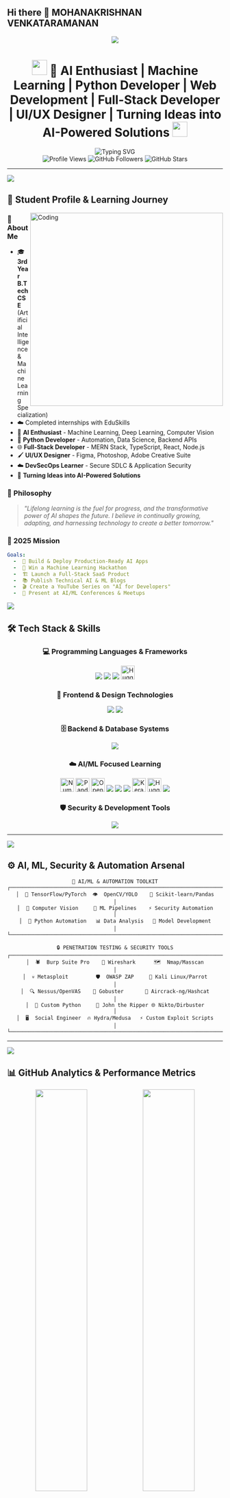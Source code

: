 ## Hi there 👋 MOHANAKRISHNAN VENKATARAMANAN
<!-- GitHub Profile README for Mohanakrishnan Venkataramanan - Advanced Edition -->

<div align="center">
  <img src="https://capsule-render.vercel.app/api?type=waving&color=gradient&customColorList=12,20,33,46,59&height=220&section=header&text=MOHANAKRISHNAN%20V&fontSize=60&fontColor=fff&animation=twinkling" />
</div>

<h1 align="center">
  <img src="https://media.giphy.com/media/hvRJCLFzcasrR4ia7z/giphy.gif" width="35">
  🤖 AI Enthusiast | Machine Learning | Python Developer | Web Development | Full-Stack Developer | UI/UX Designer | Turning Ideas into AI-Powered Solutions
  <img src="https://media.giphy.com/media/hvRJCLFzcasrR4ia7z/giphy.gif" width="35">
</h1>

<div align="center">
  <img src="https://readme-typing-svg.herokuapp.com?font=Fira+Code&size=22&duration=2500&pause=800&color=00FFFF&center=true&vCenter=true&width=900&lines=🤖+AI+Enthusiast+%7C+Machine+Learning+%7C+Python+Developer;🌐+Web+Development+%7C+UI%2FUX+Designer+%7C+Creative+Coder;💡+Turning+Ideas+into+AI-Powered+Solutions;🚀+Building+Smart+%26+Scalable+Applications;🎓+3rd+Year+B.Tech+CSE+Student;💻+Open+Source+Contributor+%7C+Tech+Explorer" alt="Typing SVG" />
</div>

<div align="center">
  <img src="https://komarev.com/ghpvc/?username=rvmohan46&label=Profile%20Views&color=blueviolet&style=for-the-badge&logo=eye" alt="Profile Views" />
  <img src="https://img.shields.io/github/followers/rvmohan46?label=Followers&style=for-the-badge&color=blue&logo=github" alt="GitHub Followers" />
  <img src="https://img.shields.io/github/stars/rvmohan46?label=Total%20Stars&style=for-the-badge&color=yellow&logo=github" alt="GitHub Stars" />
</div>

---

<img src="https://user-images.githubusercontent.com/73097560/115834477-dbab4500-a447-11eb-908a-139a6edaec5c.gif">

## 🧠 Student Profile & Learning Journey

<img align="right" alt="Coding" width="450" src="https://raw.githubusercontent.com/abhisheknaiidu/abhisheknaiidu/master/code.gif">

### 🎯 **About Me**

- 🎓 **3rd Year B.Tech CSE** (Artificial Intelligence & Machine Learning Specialization)
- ☁️ Completed internships with EduSkills
- 🤖 **AI Enthusiast** - Machine Learning, Deep Learning, Computer Vision
- 🐍 **Python Developer** - Automation, Data Science, Backend APIs
- 🌐 **Full-Stack Developer** - MERN Stack, TypeScript, React, Node.js
- 🖌️ **UI/UX Designer** - Figma, Photoshop, Adobe Creative Suite
- ☁️ **DevSecOps Learner** - Secure SDLC & Application Security
- 🚀 **Turning Ideas into AI-Powered Solutions**

### 💭 **Philosophy**

> _"Lifelong learning is the fuel for progress, and the transformative power of AI shapes the future. I believe in continually growing, adapting, and harnessing technology to create a better tomorrow."_

### 🎯 **2025 Mission**

```yaml
Goals:
  -  🚀 Build & Deploy Production-Ready AI Apps
  -  🤖 Win a Machine Learning Hackathon
  -  🏗️ Launch a Full-Stack SaaS Product
  -  📚 Publish Technical AI & ML Blogs
  -  🎬 Create a YouTube Series on "AI for Developers"
  -  🎤 Present at AI/ML Conferences & Meetups
```

<img src="https://user-images.githubusercontent.com/73097560/115834477-dbab4500-a447-11eb-908a-139a6edaec5c.gif">

## 🛠️ Tech Stack & Skills

<div align="center">

### 💻 **Programming Languages & Frameworks**

<p>
  <img src="https://skillicons.dev/icons?i=python,java,cpp,c,js" />
  <img src="https://skillicons.dev/icons?i=react,nodejs,fastapi,django,flask,tensorflow" />
  <img src="https://skillicons.dev/icons?i=keras,pytorch" />
  <img src="https://cdn.jsdelivr.net/gh/simple-icons/simple-icons/icons/huggingface.svg" width="32" height="32" title="Hugging Face Transformers" />
</p>

### 🎨 **Frontend & Design Technologies**

<p>
  <img src="https://skillicons.dev/icons?i=html,css,sass,tailwind,bootstrap,figma,photoshop" />
  <img src="https://skillicons.dev/icons?i=adobe" />
</p>

### 🗄️ **Backend & Database Systems**

<p>
  <img src="https://skillicons.dev/icons?i=mongodb,mysql,postgres,supabase" />
</p>

### ☁️ **AI/ML Focused Learning**

<p>
  <img src="https://cdn.jsdelivr.net/gh/simple-icons/simple-icons/icons/numpy.svg" width="32" height="32" title="NumPy" />
  <img src="https://cdn.jsdelivr.net/gh/simple-icons/simple-icons/icons/pandas.svg" width="32" height="32" title="Pandas" />
  <img src="https://cdn.jsdelivr.net/gh/simple-icons/simple-icons/icons/opencv.svg" width="32" height="32" title="OpenCV" />
  <img src="https://skillicons.dev/icons?i=python" />
  <img src="https://skillicons.dev/icons?i=tensorflow" />
  <img src="https://skillicons.dev/icons?i=pytorch" />
  <img src="https://cdn.jsdelivr.net/gh/simple-icons/simple-icons/icons/keras.svg" width="32" height="32" title="Keras" />
  <img src="https://cdn.jsdelivr.net/gh/simple-icons/simple-icons/icons/huggingface.svg" width="32" height="32" title="Hugging Face Transformers" />
  <img src="https://skillicons.dev/icons?i=scikitlearn" />
</p>

### 🛡️ **Security & Development Tools**

<p>
  <img src="https://skillicons.dev/icons?i=linux,bash,git,github,vscode,postman,vercel" />
</p>

</div>

---

<img src="https://user-images.githubusercontent.com/73097560/115834477-dbab4500-a447-11eb-908a-139a6edaec5c.gif">

## ⚙️ AI, ML, Security & Automation Arsenal

<div align="center">

```ascii
🤖 AI/ML & AUTOMATION TOOLKIT
┌─────────────────────────────────────────────────────────────────────────────┐
│  🧠 TensorFlow/PyTorch  👁️  OpenCV/YOLO    🤖 Scikit-learn/Pandas          │
│  📸 Computer Vision     🎯 ML Pipelines    ⚡ Security Automation           │
│  🔧 Python Automation   📊 Data Analysis   🚀 Model Development            │
└─────────────────────────────────────────────────────────────────────────────┘

🔒 PENETRATION TESTING & SECURITY TOOLS
┌─────────────────────────────────────────────────────────────────────────────┐
│  🕷️  Burp Suite Pro    🦈 Wireshark      🗺️  Nmap/Masscan                  │
│  💀 Metasploit         🛡️  OWASP ZAP     🐧 Kali Linux/Parrot              │
│  🔍 Nessus/OpenVAS    🎯 Gobuster       📡 Aircrack-ng/Hashcat             │
│  🐍 Custom Python     🔐 John the Ripper 🌐 Nikto/Dirbuster                │
│  🖥️  Social Engineer  🔥 Hydra/Medusa   ⚡ Custom Exploit Scripts          │
└─────────────────────────────────────────────────────────────────────────────┘
```

</div>

---

<img src="https://user-images.githubusercontent.com/73097560/115834477-dbab4500-a447-11eb-908a-139a6edaec5c.gif">

## 📊 GitHub Analytics & Performance Metrics

<div align="center">
  <img src="https://github-readme-stats.vercel.app/api?username=rvmohan46&show_icons=true&theme=radical&hide_border=true&border_radius=20&include_all_commits=true&count_private=true&custom_title=GitHub%20Stats" width="49%" />
  <img src="https://streak-stats.demolab.com?user=rvmohan46&theme=radical&hide_border=true&border_radius=20&card_width=400" width="49%" />
</div>

<div align="center" style="margin: 20px 0;">
  <img src="https://github-readme-stats.vercel.app/api/top-langs/?username=rvmohan46&layout=compact&theme=radical&hide_border=true&border_radius=20&langs_count=8&card_width=500&custom_title=Most%20Used%20Languages" width="100%" />
</div>

<div align="center">
  <img src="https://github-readme-activity-graph.vercel.app/graph?username=rvmohan46&theme=react-dark&hide_border=true&area=true&custom_title=Contribution%20Activity%20Graph&bg_color=0D1117&color=00FFFF" />
</div>

<div align="center">
  <img src="https://github-profile-summary-cards.vercel.app/api/cards/profile-details?username=rvmohan46&theme=radical" width="100%" />
</div>

<div align="center">
  <img src="https://github-profile-summary-cards.vercel.app/api/cards/repos-per-language?username=rvmohan46&theme=radical" width="32%" />
  <img src="https://github-profile-summary-cards.vercel.app/api/cards/most-commit-language?username=rvmohan46&theme=radical" width="32%" />
  <img src="https://github-profile-summary-cards.vercel.app/api/cards/stats?username=rvmohan46&theme=radical" width="32%" />
</div>

<!-- Pacman Animation -->
<div align="center">
  <img src="https://raw.githubusercontent.com/maurodesouza/maurodesouza/output/pacman-contribution-graph-dark.svg" alt="Pacman Contribution Graph" />
</div>

---

<img src="https://user-images.githubusercontent.com/73097560/115834477-dbab4500-a447-11eb-908a-139a6edaec5c.gif">

## 🚀 Projects & Innovation Portfolio

<div align="center">

### 🏆 **Current & Upcoming Projects**

| 🎯 **Project**                    | 🛠️ **Tech Stack**                     | 📝 **Description**                                        | 🚀 **Status**       |
| --------------------------------- | ------------------------------------- | --------------------------------------------------------- | ------------------- |
| 🤖 **AI Project Suite**           | Python, TensorFlow, OpenCV, React     | End-to-end AI/ML projects for real-world applications     | 🔨 In Development   |
| 🌐 **MERN AI Dashboard**          | MongoDB, Express, React, Node.js      | Real-time AI analytics & visualization dashboard          | 📋 Planned          |
| 🖌️ **Smart UI/UX Generator**      | React, TypeScript, Figma, Python      | AI-powered UI/UX prototyping and design assistant         | 🔨 In Development   |
| 🔍 **ML Model Evaluation Tool**   | Python, Scikit-learn, Streamlit       | Automate, compare, and visualize ML model performance     | ✅ Live Demo        |
| 🎥 **AI Learning Series**         | YouTube, Python, JavaScript           | Educational content for aspiring AI/ML developers         | 📋 Content Planning |

### 🌟 **Learning & Contributing**

- **Open Source AI/ML Projects** - Contributing to Python and JS-based AI tools
- **Python Security Tools** - Building custom automation scripts
- **Web Development** - MERN stack and modern UI/UX design
- **AI for Social Good** - Applying AI to solve impactful problems

</div>

---

<img src="https://user-images.githubusercontent.com/73097560/115834477-dbab4500-a447-11eb-908a-139a6edaec5c.gif">

## 📚 Learning Trajectory & Certification Goals

<div align="center">

```yaml
🎯 CURRENTLY LEARNING:
  Artificial Intelligence:
    - Deep Learning & Neural Networks
    - Computer Vision & Natural Language Processing
    - AI Model Optimization & Deployment
    - Reinforcement Learning
    - Generative AI & LLMs

  Machine Learning:
    - Supervised & Unsupervised Learning
    - Model Evaluation & Tuning
    - ML Pipelines & Automation
    - Data Preprocessing & Feature Engineering
    - Responsible & Ethical AI Practices

  Development:
    - MERN Stack Projects
    - TypeScript Best Practices
    - Python for AI/ML & Automation
    - Secure Full-Stack Coding
    - API Security & DevSecOps

  Infrastructure:
    - AWS Cloud Security Basics
    - Docker & CI/CD Integration
    - Linux System Administration
    - Cloud-Native Application Security

🔮 CERTIFICATION ROADMAP 2025:
  Priority:
    - [ ] TensorFlow Developer Certificate
    - [ ] AWS Certified Cloud Practitioner
    - [ ] Microsoft Azure AI Engineer Associate
    - [ ] Certified Data Scientist
    - [ ] UI/UX Design Certification

  Future Goals:
    - [ ] AWS Certified Machine Learning - Specialty
    - [ ] Google Professional Data Engineer
    - [ ] OSCP or Security Certification
    - [ ] Top AI/ML Research Internship

🏆 TARGET ACHIEVEMENTS:
    - [ ] 5+ AI/ML Projects Published
    - [ ] 1K+ Followers on AI/ML Content
    - [ ] Speaking at AI/ML Meetups
    - [ ] Published Blogs & Tutorials
    - [ ] Land AI Internship at Top Tech Company
```

</div>

---

<img src="https://user-images.githubusercontent.com/73097560/115834477-dbab4500-a447-11eb-908a-139a6edaec5c.gif">

## 🏆 Achievement Dashboard

<div align="center">
  <img src="https://github-profile-trophy.vercel.app/?username=rvmohan46&theme=radical&no-frame=true&margin-w=15&margin-h=15&column=7&rank=SECRET,SSS,SS,S,AAA,AA,A" />
</div>

<div align="center">

### 🎖️ **Current Level Badges**

<p>
  <img src="https://img.shields.io/badge/Student-3rd%20Year%20B.Tech%20CSE-blue?style=for-the-badge&logo=graduationcap&logoColor=white" />
  <img src="https://img.shields.io/badge/AI%20Enthusiast-Machine%20Learning-critical?style=for-the-badge&logo=tensorflow&logoColor=white" />
  <img src="https://img.shields.io/badge/DevOps-Learner-yellow?style=for-the-badge&logo=amazonaws&logoColor=white" />
  <img src="https://img.shields.io/badge/Full%20Stack-MERN%20Developer-success?style=for-the-badge&logo=react&logoColor=white" />
</p>

### 🛠️ **Technical Specializations**

<p>
  <img src="https://img.shields.io/badge/OS-Linux%20%7C%20Windows-informational?style=for-the-badge&logo=linux&logoColor=white" />
  <img src="https://img.shields.io/badge/Shell-Bash%20%7C%20PowerShell-black?style=for-the-badge&logo=gnubash&logoColor=white" />
  <img src="https://img.shields.io/badge/Containers-Docker%20Basics-blue?style=for-the-badge&logo=docker&logoColor=white" />
  <img src="https://img.shields.io/badge/Database-MongoDB%20%7C%20MySQL-green?style=for-the-badge&logo=mongodb&logoColor=white" />
</p>

### ☁️ **Cloud & Development**

<p>
  <img src="https://img.shields.io/badge/AWS-Learning%20Cloud%20Basics-FF9900?style=for-the-badge&logo=amazonaws&logoColor=white" />
  <img src="https://img.shields.io/badge/GitHub-Actions%20Basics-181717?style=for-the-badge&logo=github&logoColor=white" />
  <img src="https://img.shields.io/badge/Python-AI%20Development-3776AB?style=for-the-badge&logo=python&logoColor=white" />
  <img src="https://img.shields.io/badge/JavaScript-Full%20Stack-F7DF1E?style=for-the-badge&logo=javascript&logoColor=black" />
</p>

</div>

---

<img src="https://user-images.githubusercontent.com/73097560/115834477-dbab4500-a447-11eb-908a-139a6edaec5c.gif">

## 🌐 Connect & Collaborate

<div align="center">

### 📫 **Get In Touch**

<a href="mailto:rvmohan46@gmail.com">
  <img src="https://img.shields.io/badge/Gmail-D14836?style=for-the-badge&logo=gmail&logoColor=white" />
</a>
<a href="https://linkedin.com/in/rvmohan46">
  <img src="https://img.shields.io/badge/LinkedIn-0077B5?style=for-the-badge&logo=linkedin&logoColor=white" />
</a>
<a href="https://twitter.com/rvmohan46">
  <img src="https://img.shields.io/badge/Twitter-1DA1F2?style=for-the-badge&logo=twitter&logoColor=white" />
</a>
<a href="https://dev.to/rvmohan46">
  <img src="https://img.shields.io/badge/dev.to-0A0A0A?style=for-the-badge&logo=devdotto&logoColor=white" />
</a>

### 🔗 **Development Platforms**

<a href="https://github.com/rvmohan46">
  <img src="https://img.shields.io/badge/GitHub-100000?style=for-the-badge&logo=github&logoColor=white" />
</a>
<a href="https://stackoverflow.com/users/rvmohan46">
  <img src="https://img.shields.io/badge/Stack%20Overflow-F58025?style=for-the-badge&logo=stackoverflow&logoColor=white" />
</a>
<a href="https://medium.com/@rvmohan46">
  <img src="https://img.shields.io/badge/Medium-12100E?style=for-the-badge&logo=medium&logoColor=white" />
</a>
<a href="https://hashnode.com/@rvmohan46">
  <img src="https://img.shields.io/badge/Hashnode-2962FF?style=for-the-badge&logo=hashnode&logoColor=white" />
</a>

### 🎯 **Open to Collaborate On**

```yaml
Interested in:
  - 🤖 AI & ML Projects (Deep Learning, NLP, Computer Vision)
  - 🌐 Full-Stack Web Development (MERN, Python)
  - 🖌️ UI/UX Design & Prototyping
  - ☁️ Cloud Security & DevSecOps
  - 📚 Technical Writing & Knowledge Sharing
  - 🚀 AI for Social Good
  - 💼 Internship Opportunities in AI/ML/Full Stack
  - 🤝 Study Groups & Learning Communities
```

</div>

---

<div align="center">
  <p align="center">
    <img src="https://quotes-github-readme.vercel.app/api?type=horizontal&theme=radical&quote=Lifelong%20learning%20drives%20progress%2C%20and%20AI%20has%20the%20power%20to%20shape%20a%20better%20future.%20Let%27s%20embrace%20change%20and%20innovate%20together!" />
  </p>
</div>

<div align="center">
  <img src="https://capsule-render.vercel.app/api?type=waving&color=gradient&customColorList=12,20,33,46,59&height=120&section=footer" />
</div>

<div align="center">
  <img src="https://raw.githubusercontent.com/platane/snk/output/github-contribution-grid-snake-dark.svg" alt="Snake Contribution Graph" />
</div>
